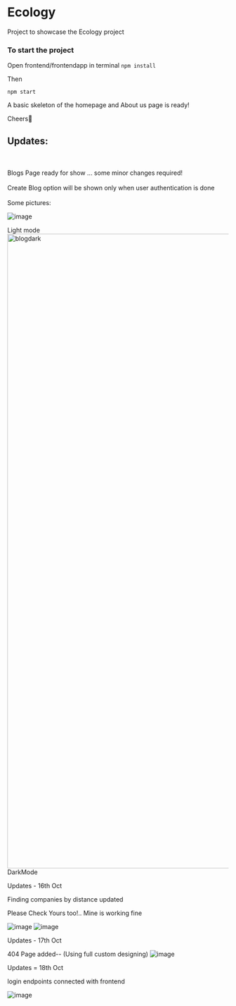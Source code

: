 # Ecology
Project to showcase the Ecology project

### To start the project 
Open frontend/frontendapp in terminal
`npm install`

Then 

`npm start`

A basic skeleton of the homepage and About us page is ready!

Cheers🤘



## Updates:
<br>
<br>
 Blogs Page ready for show ... some minor changes required!
 <br>
 <br>
 Create Blog option will be shown only when user authentication is done
 <br>


 <br>
 Some pictures:
 <br>

![image](https://user-images.githubusercontent.com/67374926/135807113-1571f88e-1955-41fd-afea-78e1559325dd.png)

 Light mode<img width="1440" alt="blogdark" src="https://user-images.githubusercontent.com/67374926/135807144-4b968e41-3a2c-4449-8c69-013503a0b682.png">
DarkMode



Updates - 16th Oct

Finding companies by distance updated

Please Check Yours too!.. Mine is working fine

![image](https://user-images.githubusercontent.com/67374926/137593776-c6f740f8-4204-4f31-ba33-bddc6d9cf39a.png)
![image](https://user-images.githubusercontent.com/67374926/137593788-d0bbdc42-04e7-4577-a3c1-66d1b033b1aa.png)

Updates - 17th Oct 

404 Page added-- (Using full custom designing)
![image](https://user-images.githubusercontent.com/67374926/137639639-9443149e-89ab-4949-9053-63c6543a5fd1.png)


Updates = 18th Oct

login endpoints connected with frontend

![image](https://user-images.githubusercontent.com/67374926/137724505-eaac3745-2982-43d4-afef-4cd2599974ab.png)

